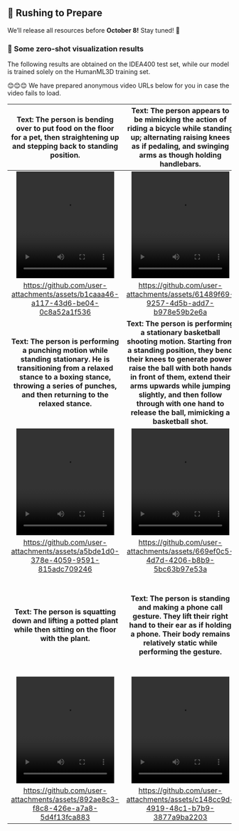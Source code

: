 ## 🚀 Rushing to Prepare
We’ll release all resources before **October 8!** Stay tuned!  🎉



### 👀 Some zero-shot visualization results
The following results are obtained on the IDEA400 test set, while our model is trained solely on the HumanML3D training set.

😊😊😊 We have prepared anonymous video URLs below for you in case the video fails to load.
<div style="text-align: center;">
  
| Text: The person is bending over to put food on the floor for a pet, then straightening up and stepping back to standing position. | Text: The person appears to be mimicking the action of riding a bicycle while standing up; alternating raising knees as if pedaling, and swinging arms as though holding handlebars. | Text: The person is standing upright with a rapid sequence of raising both fists from waist level to above the head and then lowering them back down in a cheering motion. |
| :----------------------: | :----------------------: | :----------------------: |
| <video src="https://github.com/user-attachments/assets/b1caaa46-a117-43d6-be04-0c8a52a1f536" style="width:220px; height:240px; display: block; margin: 0 auto; max-width: 100%; max-height: 100%;" /> | <video src="https://github.com/user-attachments/assets/61489f69-9257-4d5b-add7-b978e59b2e6a" style="width:220px; height:240px;" /> | <video src="https://github.com/user-attachments/assets/97c6054a-c69d-4184-8684-6fb16764fd01" style="width:220px; height:240px;" /> |
|https://github.com/user-attachments/assets/b1caaa46-a117-43d6-be04-0c8a52a1f536|https://github.com/user-attachments/assets/61489f69-9257-4d5b-add7-b978e59b2e6a |https://github.com/user-attachments/assets/97c6054a-c69d-4184-8684-6fb16764fd01|
| **Text: The person is performing a punching motion while standing stationary. He is transitioning from a relaxed stance to a boxing stance, throwing a series of punches, and then returning to the relaxed stance.** | ****Text:** The person is performing a stationary basketball shooting motion. Starting from a standing position, they bend their knees to generate power, raise the ball with both hands in front of them, extend their arms upwards while jumping slightly, and then follow through with one hand to release the ball, mimicking a basketball shot.** | **Text:** **The person is walking back and forth in a room, turning slightly at each end, and appears to be fanning themselves continuously with one hand as they go.** |
| <video src="https://github.com/user-attachments/assets/a5bde1d0-378e-4059-9591-815adc709246" style="width:220px; height:240px;" /> | <video src="https://github.com/user-attachments/assets/669ef0c5-4d7d-4206-b8b9-5bc63b97e53a" style="width:220px; height:240px;" /> | <video src="https://github.com/user-attachments/assets/36a6bfc0-58e9-4a7a-a9a1-5f6790dc1a06" style="width:220px; height:240px;" /> |
|https://github.com/user-attachments/assets/a5bde1d0-378e-4059-9591-815adc709246|https://github.com/user-attachments/assets/669ef0c5-4d7d-4206-b8b9-5bc63b97e53a|https://github.com/user-attachments/assets/36a6bfc0-58e9-4a7a-a9a1-5f6790dc1a06|
| **Text: The person is squatting down and lifting a potted plant while then sitting on the floor with the plant.** | ****Text:** The person is standing and making a phone call gesture. They lift their right hand to their ear as if holding a phone. Their body remains relatively static while performing the gesture.** | **Text:** **The person is preparing to throw a frisbee. Starting with a stance where the weight is on the back foot, they shift the weight forward, bringing the arm with the frisbee back for momentum. Then, they step forward with the opposite leg, rotating the torso and extending the arm to release the frisbee.** |
| <video src="https://github.com/user-attachments/assets/892ae8c3-f8c8-426e-a7a8-5d4f13fca883" style="width:220px; height:240px;" /> | <video src="https://github.com/user-attachments/assets/c148cc9d-4919-48c1-b7b9-3877a9ba2203" style="width:220px; height:240px;" /> | <video src="https://github.com/user-attachments/assets/d3002052-59e6-4a1a-a7f0-b8ee280bba1a" style="width:220px; height:240px;" /> |
|https://github.com/user-attachments/assets/892ae8c3-f8c8-426e-a7a8-5d4f13fca883|https://github.com/user-attachments/assets/c148cc9d-4919-48c1-b7b9-3877a9ba2203|https://github.com/user-attachments/assets/d3002052-59e6-4a1a-a7f0-b8ee280bba1a|
</div>
